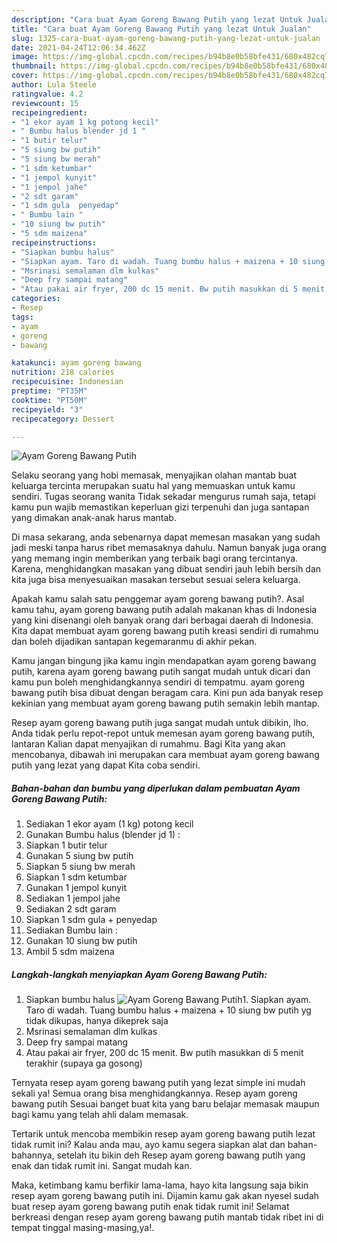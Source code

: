 ```yaml
---
description: "Cara buat Ayam Goreng Bawang Putih yang lezat Untuk Jualan"
title: "Cara buat Ayam Goreng Bawang Putih yang lezat Untuk Jualan"
slug: 1325-cara-buat-ayam-goreng-bawang-putih-yang-lezat-untuk-jualan
date: 2021-04-24T12:06:34.462Z
image: https://img-global.cpcdn.com/recipes/b94b8e0b58bfe431/680x482cq70/ayam-goreng-bawang-putih-foto-resep-utama.jpg
thumbnail: https://img-global.cpcdn.com/recipes/b94b8e0b58bfe431/680x482cq70/ayam-goreng-bawang-putih-foto-resep-utama.jpg
cover: https://img-global.cpcdn.com/recipes/b94b8e0b58bfe431/680x482cq70/ayam-goreng-bawang-putih-foto-resep-utama.jpg
author: Lula Steele
ratingvalue: 4.2
reviewcount: 15
recipeingredient:
- "1 ekor ayam 1 kg potong kecil"
- " Bumbu halus blender jd 1 "
- "1 butir telur"
- "5 siung bw putih"
- "5 siung bw merah"
- "1 sdm ketumbar"
- "1 jempol kunyit"
- "1 jempol jahe"
- "2 sdt garam"
- "1 sdm gula  penyedap"
- " Bumbu lain "
- "10 siung bw putih"
- "5 sdm maizena"
recipeinstructions:
- "Siapkan bumbu halus"
- "Siapkan ayam. Taro di wadah. Tuang bumbu halus + maizena + 10 siung bw putih yg tidak dikupas, hanya dikeprek saja"
- "Msrinasi semalaman dlm kulkas"
- "Deep fry sampai matang"
- "Atau pakai air fryer, 200 dc 15 menit. Bw putih masukkan di 5 menit terakhir (supaya ga gosong)"
categories:
- Resep
tags:
- ayam
- goreng
- bawang

katakunci: ayam goreng bawang 
nutrition: 218 calories
recipecuisine: Indonesian
preptime: "PT35M"
cooktime: "PT50M"
recipeyield: "3"
recipecategory: Dessert

---
```



![Ayam Goreng Bawang Putih](https://img-global.cpcdn.com/recipes/b94b8e0b58bfe431/680x482cq70/ayam-goreng-bawang-putih-foto-resep-utama.jpg)

Selaku seorang yang hobi memasak, menyajikan olahan mantab buat keluarga tercinta merupakan suatu hal yang memuaskan untuk kamu sendiri. Tugas seorang  wanita Tidak sekadar mengurus rumah saja, tetapi kamu pun wajib memastikan keperluan gizi terpenuhi dan juga santapan yang dimakan anak-anak harus mantab.

Di masa  sekarang, anda sebenarnya dapat memesan masakan yang sudah jadi meski tanpa harus ribet memasaknya dahulu. Namun banyak juga orang yang memang ingin memberikan yang terbaik bagi orang tercintanya. Karena, menghidangkan masakan yang dibuat sendiri jauh lebih bersih dan kita juga bisa menyesuaikan masakan tersebut sesuai selera keluarga. 



Apakah kamu salah satu penggemar ayam goreng bawang putih?. Asal kamu tahu, ayam goreng bawang putih adalah makanan khas di Indonesia yang kini disenangi oleh banyak orang dari berbagai daerah di Indonesia. Kita dapat membuat ayam goreng bawang putih kreasi sendiri di rumahmu dan boleh dijadikan santapan kegemaranmu di akhir pekan.

Kamu jangan bingung jika kamu ingin mendapatkan ayam goreng bawang putih, karena ayam goreng bawang putih sangat mudah untuk dicari dan kamu pun boleh menghidangkannya sendiri di tempatmu. ayam goreng bawang putih bisa dibuat dengan beragam cara. Kini pun ada banyak resep kekinian yang membuat ayam goreng bawang putih semakin lebih mantap.

Resep ayam goreng bawang putih juga sangat mudah untuk dibikin, lho. Anda tidak perlu repot-repot untuk memesan ayam goreng bawang putih, lantaran Kalian dapat menyajikan di rumahmu. Bagi Kita yang akan mencobanya, dibawah ini merupakan cara membuat ayam goreng bawang putih yang lezat yang dapat Kita coba sendiri.

<!--inarticleads1-->

##### Bahan-bahan dan bumbu yang diperlukan dalam pembuatan Ayam Goreng Bawang Putih:

1. Sediakan 1 ekor ayam (1 kg) potong kecil
1. Gunakan  Bumbu halus (blender jd 1) :
1. Siapkan 1 butir telur
1. Gunakan 5 siung bw putih
1. Siapkan 5 siung bw merah
1. Siapkan 1 sdm ketumbar
1. Gunakan 1 jempol kunyit
1. Sediakan 1 jempol jahe
1. Sediakan 2 sdt garam
1. Siapkan 1 sdm gula + penyedap
1. Sediakan  Bumbu lain :
1. Gunakan 10 siung bw putih
1. Ambil 5 sdm maizena




<!--inarticleads2-->

##### Langkah-langkah menyiapkan Ayam Goreng Bawang Putih:

1. Siapkan bumbu halus
<img src="https://img-global.cpcdn.com/steps/e064bdcf566da025/160x128cq70/ayam-goreng-bawang-putih-langkah-memasak-1-foto.jpg" alt="Ayam Goreng Bawang Putih">1. Siapkan ayam. Taro di wadah. Tuang bumbu halus + maizena + 10 siung bw putih yg tidak dikupas, hanya dikeprek saja
1. Msrinasi semalaman dlm kulkas
1. Deep fry sampai matang
1. Atau pakai air fryer, 200 dc 15 menit. Bw putih masukkan di 5 menit terakhir (supaya ga gosong)




Ternyata resep ayam goreng bawang putih yang lezat simple ini mudah sekali ya! Semua orang bisa menghidangkannya. Resep ayam goreng bawang putih Sesuai banget buat kita yang baru belajar memasak maupun bagi kamu yang telah ahli dalam memasak.

Tertarik untuk mencoba membikin resep ayam goreng bawang putih lezat tidak rumit ini? Kalau anda mau, ayo kamu segera siapkan alat dan bahan-bahannya, setelah itu bikin deh Resep ayam goreng bawang putih yang enak dan tidak rumit ini. Sangat mudah kan. 

Maka, ketimbang kamu berfikir lama-lama, hayo kita langsung saja bikin resep ayam goreng bawang putih ini. Dijamin kamu gak akan nyesel sudah buat resep ayam goreng bawang putih enak tidak rumit ini! Selamat berkreasi dengan resep ayam goreng bawang putih mantab tidak ribet ini di tempat tinggal masing-masing,ya!.

